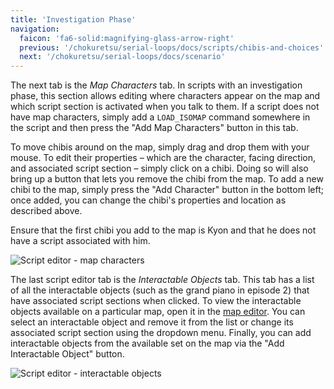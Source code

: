 ```yaml
---
title: 'Investigation Phase'
navigation:
  faicon: 'fa6-solid:magnifying-glass-arrow-right'
  previous: '/chokuretsu/serial-loops/docs/scripts/chibis-and-choices'
  next: '/chokuretsu/serial-loops/docs/scenario'
---
```


The next tab is the _Map Characters_ tab. In scripts with an investigation phase, this section allows editing where characters appear on the map and which script section is activated when you talk to them. If a script does not have map characters, simply add a `LOAD_ISOMAP` command somewhere in the script and then press the "Add Map Characters" button in this tab.

To move chibis around on the map, simply drag and drop them with your mouse. To edit their properties &ndash; which are the character, facing direction, and associated script section &ndash; simply click on a chibi. Doing so will also bring up a button that lets you remove the chibi from the map. To add a new chibi to the map, simply press the "Add Character" button in the bottom left; once added, you can change the chibi's properties and location as described above.

Ensure that the first chibi you add to the map is Kyon and that he does not have a script associated with him.

![Script editor - map characters](/images/chokuretsu/serial-loops/script-map-characters.png)

The last script editor tab is the _Interactable Objects_ tab. This tab has a list of all the interactable objects (such as the grand piano in episode 2) that have associated script sections when clicked. To view the interactable objects available on a particular map, open it in the [map editor](../scenario/maps). You can select an interactable object and remove it from the list or change its associated script section using the dropdown menu. Finally, you can add interactable objects from the available set on the map via the "Add Interactable Object" button.

![Script editor - interactable objects](/images/chokuretsu/serial-loops/image-here)